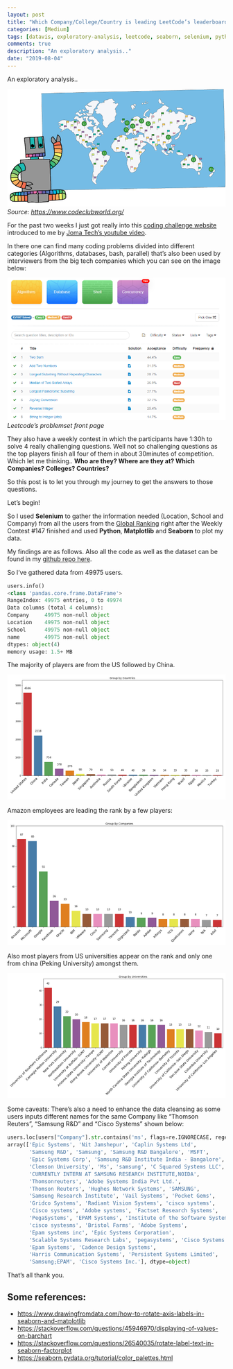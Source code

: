 ```yaml
---
layout: post
title: "Which Company/College/Country is leading LeetCode’s leaderboard?"
categories: [Medium]
tags: [datavis, exploratory-analysis, leetcode, seaborn, selenium, python, matplotlib]
comments: true
description: "An exploratory analysis.."
date: "2019-08-04"
---
```



An exploratory analysis..

![](/assets/img/2Qw5luwv5_1781363bc84ab49eb1a7ca0e33e01961.png)
*Source: https://www.codeclubworld.org/*

For the past two weeks I just got really into this [coding challenge website](https://leetcode.com/) introduced to me by [Joma Tech’s youtube video](https://www.youtube.com/watch?v=uxRf7KS3abo).

In there one can find many coding problems divided into different categories (Algorithms, databases, bash, parallel) that’s also been used by interviewers from the big tech companies which you can see on the image below:

![](/assets/img/2Qw5luwv5_c07eb984e9f206dd08c4d552a593c7c4.png)
*Leetcode’s problemset front page* 

They also have a weekly contest in which the participants have 1:30h to solve 4 really challenging questions. Well not so challenging questions as the top players finish all four of them in about 30minutes of competition. Which let me thinking.. **Who are they? Where are they at? Which Companies? Colleges? Countries?**

So this post is to let you through my journey to get the answers to those questions.

Let’s begin!

So I used **Selenium** to gather the information needed (Location, School and Company) from all the users from the [Global Ranking](https://leetcode.com/contest/globalranking) right after the Weekly Contest #147 finished and used **Python**, **Matplotlib** and **Seaborn** to plot my data.

My findings are as follows. Also all the code as well as the dataset can be found in my [github repo here](https://github.com/CrashLaker/leetcode-etl).

So I’ve gathered data from 49975 users.
```python
users.info()
<class 'pandas.core.frame.DataFrame'>
RangeIndex: 49975 entries, 0 to 49974
Data columns (total 4 columns):
Company     49975 non-null object
Location    49975 non-null object
School      49975 non-null object
name        49975 non-null object
dtypes: object(4)
memory usage: 1.5+ MB
```

The majority of players are from the US followed by China.

![](/assets/img/2Qw5luwv5_3b9b9fe1023c8dd57b4425bcce50f43d.png)


Amazon employees are leading the rank by a few players:

![](/assets/img/2Qw5luwv5_967bdbc2de7c10f82dd15c64ea30cd1e.png)

Also most players from US universities appear on the rank and only one from china (Peking University) amongst them.

![](/assets/img/2Qw5luwv5_1f5af4769d129f5e702528664f863525.png)

Some caveats:
There’s also a need to enhance the data cleansing as some users inputs different names for the same Company like “Thomson Reuters”, “Samsung R&D” and “Cisco Systems” shown below:
```python
users.loc[users["Company"].str.contains('ms', flags=re.IGNORECASE, regex=True)].Company.unique()
array(['Epic Systems', 'Nit Jamshepur', 'Caplin Systems Ltd',
       'Samsung R&D', 'Samsung', 'Samsung R&D Bangalore', 'MSFT',
       'Epic Systems Corp', 'Samsung R&D Institute India - Bangalore',
       'Clemson University', 'Ms', 'samsung', 'C Squared Systems LLC',
       'CURRENTLY INTERN AT SAMSUNG RESEARCH INSTITUTE,NOIDA',
       'Thomsonreuters', 'Adobe Systems India Pvt Ltd.',
       'Thomson Reuters', 'Hughes Network Systems', 'SAMSUNG',
       'Samsung Research Institute', 'Vail Systems', 'Pocket Gems',
       'Gridco Systems', 'Radiant Vision Systems', 'cisco systems',
       'Cisco systems', 'Adobe systems', 'Factset Research Systems',
       'PegaSystems', 'EPAM Systems', 'Institute of the Software Systems',
       'cisco systesms', 'Bristol Farms', 'Adobe Systems',
       'Epam systems inc', 'Epic Systems Corporation',
       'Scalable Systems Research Labs', 'pegasystems', 'Cisco Systems',
       'Epam Systems', 'Cadence Design Systems',
       'Harris Communication Systems', 'Persistent Systems Limited',
       'Samsung;EPAM', 'Cisco Systems Inc.'], dtype=object)
```

That’s all thank you.

## Some references:
* https://www.drawingfromdata.com/how-to-rotate-axis-labels-in-seaborn-and-matplotlib
* https://stackoverflow.com/questions/45946970/displaying-of-values-on-barchart
* https://stackoverflow.com/questions/26540035/rotate-label-text-in-seaborn-factorplot
* https://seaborn.pydata.org/tutorial/color_palettes.html
